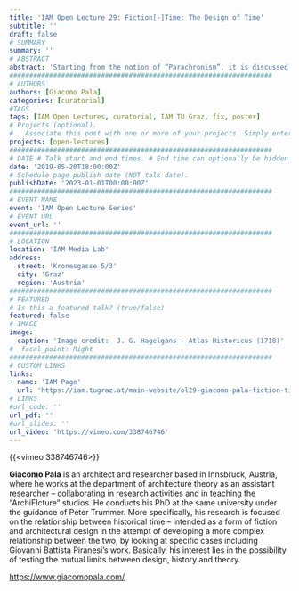```yaml
---
title: 'IAM Open Lecture 29: Fiction[-]Time: The Design of Time'
subtitle: ''
draft: false
# SUMMARY
summary: ''
# ABSTRACT 
abstract: 'Starting from the notion of “Parachronism”, it is discussed the problem of our relationship with historical time (past, present and future) as both timely and timeless. It is both at the foundation of modernity (with its post-, hyper- and meta-) and a contemporary issue as in politics, as in architecture. This presentation will try to propose and stimulate some questions on how to develop an approach to time and history that takes account of its non-linearity: a conception in which the past, the present and the future are seen as one. Then, it is discussed how architecture can be something beyond the mere building of a material object, becoming instead a cultural object, bearer of ideological, cultural, popular or mythological values.'
##################################################################
# AUTHORS 
authors: [Giacomo Pala]
categories: [curatorial]
#TAGS
tags: [IAM Open Lectures, curatorial, IAM TU Graz, fix, poster]
# Projects (optional).
#   Associate this post with one or more of your projects. Simply enter your project's folder or file name without extension. Otherwise, set `projects = []`.
projects: [open-lectures]
##################################################################
# DATE # Talk start and end times. # End time can optionally be hidden by prefixing the line with `#`.
date: '2019-05-20T18:00:00Z'
# Schedule page publish date (NOT talk date).
publishDate: '2023-01-01T00:00:00Z'
##################################################################
# EVENT NAME 
event: 'IAM Open Lecture Series'
# EVENT URL 
event_url: ''
##################################################################
# LOCATION 
location: 'IAM Media Lab'
address:
  street: 'Kronesgasse 5/3'
  city: 'Graz'
  region: 'Austria'
##################################################################
# FEATURED
# Is this a featured talk? (true/false)
featured: false
# IMAGE 
image:
  caption: 'Image credit:  J. G. Hagelgans - Atlas Historicus (1718)'
#  focal_point: Right
##################################################################
# CUSTOM LINKS 
links:
- name: 'IAM Page'
  url: 'https://iam.tugraz.at/main-website/ol29-giacomo-pala-fiction-time-the-design-of-time/'
# LINKS 
#url_code: ''
url_pdf: ''
#url_slides: ''
url_video: 'https://vimeo.com/338746746'
---
```


{{<vimeo 338746746>}}

**Giacomo Pala** is an architect and researcher based in Innsbruck, Austria, where he works at the department of architecture theory as an assistant researcher – collaborating in research activities and in teaching the “ArchiFIcture” studios. He conducts his PhD at the same university under the guidance of Peter Trummer. More specifically, his research is focused on the relationship between historical time – intended as a form of fiction and architectural design in the attempt of developing a more complex relationship between the two, by looking at specific cases including Giovanni Battista Piranesi’s work. Basically, his interest lies in the possibility of testing the mutual limits between design, history and theory.

https://www.giacomopala.com/

<!--
IAM Open Lecture #29  
Giacomo Pala  
Fiction[-]Time: The Design of Time  
18:00 Monday May 20 2019  
IAM Media Lab, Kronesgasse 5/III

Event poster https://iam.tugraz.at/wp-content/uploads/2019/05/OL29_Pala.pdf
Original post: https://iam.tugraz.at/2019/05/ol_pala/
-->